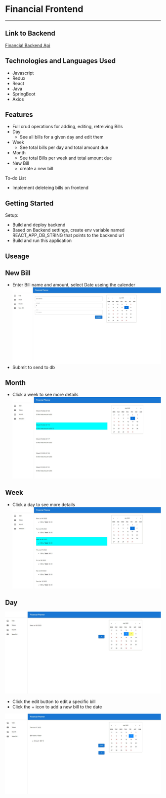 # Financial Frontend

---

## Link to Backend
[Financial Backend Api](https://github.com/j-m-smith426/FinancialBackend)

## Technologies and Languages Used

- Javascript
- Redux
- React
- Java
- SpringBoot
- Axios

## Features

- Full crud operations for adding, editing, retreiving Bills
- Day
  - See all bills for a given day and edit them
- Week
  - See total bills per day and total amount due
- Month
  - See total Bills per week and total amount due
- New Bill
  - create a new bill

To-do List

- Implement deleteing bills on frontend

## Getting Started

Setup:

- Build and deploy backend
- Based on Backend settings, create env variable named REACT_APP_DB_STRING that points to the backend url
- Build and run this application

## Useage

## New Bill

- Enter Bill name and amount, select Date useing the calender
  ![New Bill](./src/assets/NewBill-View.jpg?raw=true "New Bill Page")
- Submit to send to db

## Month

- Click a week to see more details
  ![Month View](./src/assets/Month-View.jpg?raw=true "Month View Page")

## Week

- Click a day to see more details
  ![Week View](./src/assets/Week-View.jpg?raw=true "Week View Page")

## Day

![Day View Empty](./src/assets/Day-Empty.jpg?raw=true "Day View Empty")

- Click the edit button to edit a specific bill
- Click the + icon to add a new bill to the date

![Day View Populated](./src/assets/Day-Populated.jpg?raw=true "Day View Populated")
